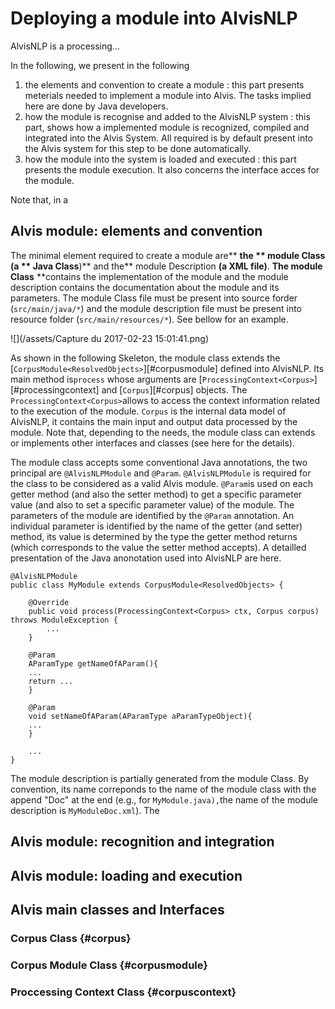 # 

# Deploying a module into AlvisNLP

AlvisNLP is a processing...

In the following, we present in the following

1. the elements and convention to create a module : this part presents meterials needed to implement a module into Alvis. The tasks implied here are done by Java developers.
2. how the module is recognise and added to the AlvisNLP system : this part, shows how a implemented module is recognized, compiled and integrated into the Alvis System. All required is by default present into the Alvis system for this step to be done automatically.
3. how the module into the system is loaded and executed : this part presents the module execution. It also concerns the interface acces for the module. 

Note that, in a

## Alvis module: elements and convention

The minimal  element required to create a module are** **the ** module Class **\(a** ** Java Class**\)** and the** module Description **\(a XML file\)**. **The module Class** **contains the implementation of the module and the module description contains the documentation about the module and its parameters. The module Class file must be present into source forder \(`src/main/java/*`\) and the module description file must be present into resource folder \(`src/main/resources/*`\). See bellow for an example.

![](/assets/Capture du 2017-02-23 15:01:41.png)



As shown in the following Skeleton, the module class extends the [`CorpusModule<ResolvedObjects>`][#corpusmodule] defined into AlvisNLP. Its main method is`process` whose arguments are [`ProcessingContext<Corpus>`][#processingcontext] and [`Corpus`][#corpus] objects. The `ProcessingContext<Corpus>`allows to access the context information related to the execution of the module. `Corpus` is the internal data model of AlvisNLP, it contains the main input and output data processed by the module. Note that, depending to the needs, the module class can extends or implements other interfaces and classes \(see here for the details\).

The module class accepts some conventional Java annotations, the two principal are `@AlvisNLPModule` and `@Param`. `@AlvisNLPModule` is required for the class to be considered as a valid Alvis module. `@Param`is used on each getter method \(and also the setter method\)  to get a specific parameter value \(and also to set a specific parameter value\) of the module. The parameters of the module are identified by the `@Param` annotation. An individual parameter is identified by the name of the getter \(and setter\) method, its value is determined by the type the getter method returns \(which corresponds to the value the setter method accepts\). A detailled presentation of the Java anonotation used into AlvisNLP are here.

```
@AlvisNLPModule
public class MyModule extends CorpusModule<ResolvedObjects> {

    @Override
    public void process(ProcessingContext<Corpus> ctx, Corpus corpus) throws ModuleException {
        ...
    }

    @Param
    AParamType getNameOfAParam(){
    ...
    return ...
    }

    @Param
    void setNameOfAParam(AParamType aParamTypeObject){
    ...
    }

    ...
}
```

The module description is partially generated from the module Class. By convention, its name correponds to the name of the module class with the append "Doc" at the end \(e.g., for `MyModule.java),`the name of the module description is   `MyModuleDoc.xml`\). The

## Alvis module: recognition and integration

## Alvis module: loading and execution

## **Alvis main classes and Interfaces**

### Corpus Class {#corpus}

### Corpus Module Class {#corpusmodule}

### Proccessing Context Class {#corpuscontext}



